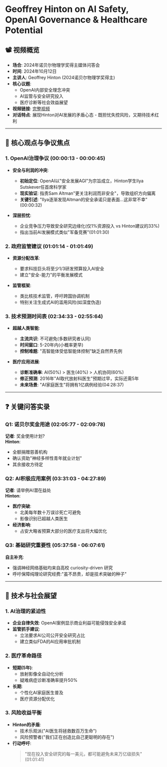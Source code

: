 # Geoffrey Hinton on AI Safety, OpenAI Governance & Healthcare Potential

## 📽️ 视频概览
- **场合**: 2024年诺贝尔物理学奖得主媒体问答会
- **时间**: 2024年10月12日
- **主讲人**: Geoffrey Hinton (2024诺贝尔物理学奖得主)
- **核心议题**: 
  - OpenAI内部安全理念冲突
  - AI监管与安全研究投入
  - 医疗诊断等社会效益展望
- **视频链接**: [完整视频](https://www.youtube.com/watch?v=9K5mtyXrhnU)
- **对话特点**: 展现Hinton对AI发展的矛盾心态 - 既担忧失控风险，又期待技术红利

---

## 🎯 核心观点与争议焦点

### 1. **OpenAI治理争议 (00:00:13 - 00:00:45)**
- **安全与利润的冲突**:
  - **初始定位**: OpenAI以"安全发展AGI"为宗旨成立，Hinton学生Ilya Sutskever任首席科学家
  - **现实验证**: 指责Sam Altman"更关注利润而非安全"，导致组织方向偏离
  - **关键引述**: "Ilya逐渐发现Altman的安全承诺只是表面...这非常不幸"(00:00:32)

- **深层担忧**:
  - 企业竞争压力导致安全研究边缘化(仅1%资源投入 vs Hinton建议的33%)
  - 指出当前AI发展模式类似"军备竞赛"(01:01:30)

### 2. **政府监管建议 (01:01:14 - 01:01:49)**
- **资源分配改革**:
  - 要求科技巨头将至少1/3研发预算投入AI安全
  - 建立"安全-能力"的平衡发展模式

- **监管框架**:
  - 类比核技术监管，呼吁跨国协调机制
  - 特别关注生成式AI的滥用风险(如深度伪造)

### 3. **技术预测时间表 (02:34:33 - 02:55:64)**
- **超越人类智能**:
  - **主流共识**: 不可避免(多数研究者认同)
  - **时间窗口**: 5-20年内(小概率更早)
  - **控制难题**: "高智能体受低智能体控制"缺乏自然界先例

- **医疗应用进展**:
  - **诊断准确率**: AI(50%) > 医生(40%) > 人机协同(60%)
  - **修正预测**: 2016年"AI取代放射科医生"预期过早，实际还需5年
  - **未来场景**: "AI家庭医生"将拥有1亿病例经验(04:28:37)

---

## ❓ 关键问答实录

### Q1: 诺贝尔奖金用途 (02:05:77 - 02:09:78)
**记者**: 奖金使用计划?  
**Hinton**: 
- 全额捐赠慈善机构
- 确认资助"神经多样性青年就业计划"
- 其余接收方待定

### Q2: AI积极应用案例 (03:31:03 - 04:27:89)
**记者**: 请举例AI潜在益处  
**Hinton**:
- **医疗突破**:
  - 北美每年数十万误诊死亡可避免
  - 影像识别已超越人类医生
- **经济影响**:
  - 占安大略省预算大部分的医疗支出将大幅优化

### Q3: 基础研究重要性 (05:37:58 - 06:07:61)
**自主补充**: 
- 强调神经网络基础均来自高校 curiosity-driven 研究
- 呼吁保障纯理论研究经费:"虽不昂贵，却是技术突破的种子"

---

## 🔮 技术与社会展望

### 1. **AI治理的紧迫性**
- **企业自律失效**: OpenAI案例显示商业利益可能侵蚀安全承诺
- **监管抓手建议**:
  - 立法要求AI公司公开安全研究占比
  - 建立类似FDA的AI应用审批机制

### 2. **医疗革命路径**
- **短期(5年)**:
  - 放射影像全自动化分析
  - 疑难病症诊断准确率提升50%
- **长期**:
  - 个性化AI家庭医生普及
  - 医疗资源分配优化

### 3. **风险收益平衡**
- **Hinton的矛盾**:
  - 技术乐观派("AI医生将拯救数百万生命")
  - 风险预警者("我们正在创造比自己更聪明的存在")
- **行动呼吁**:
  > "现在投入安全研究的每一美元，都可能避免未来万亿级损失"  
  > (01:01:41)
